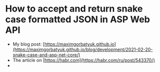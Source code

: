 # How to accept and return snake case formatted JSON in ASP Web API

- My blog post: [https://maximgorbatyuk.github.io](https://maximgorbatyuk.github.io/blog/development/2021-02-20-snake-case-and-asp-net-core/)
- The article on [https://habr.com](https://habr.com/ru/post/543370/)
- 
